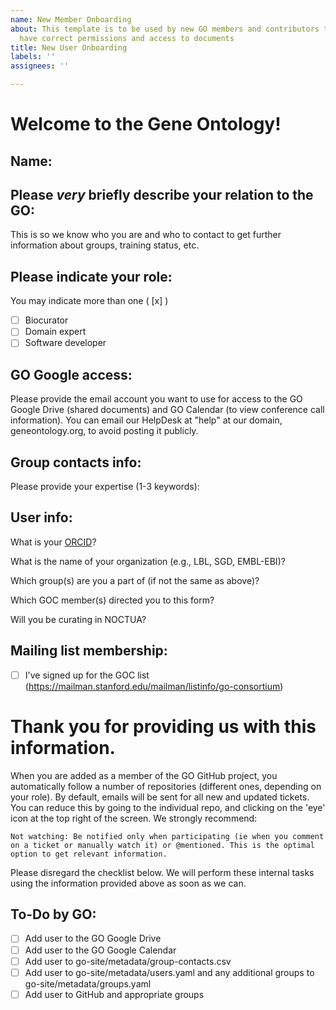 ```yaml
---
name: New Member Onboarding
about: This template is to be used by new GO members and contributors to ensure they
  have correct permissions and access to documents
title: New User Onboarding
labels: ''
assignees: ''

---
```


# Welcome to the Gene Ontology!

## Name: 

## Please *very* briefly describe your relation to the GO:
This is so we know who you are and who to contact to get further information about groups, training status, etc.

## Please indicate your role:
You may indicate more than one ( [x] )

- [ ] Biocurator
- [ ] Domain expert
- [ ] Software developer

## GO Google access:
Please provide the email account you want to use for access to the GO Google Drive (shared documents) and GO Calendar (to view conference call information). You can email our HelpDesk at "help" at our domain, geneontology.org, to avoid posting it publicly.

## Group contacts info:
Please provide your expertise (1-3 keywords):

## User info:
What is your [ORCID](https://orcid.org/register)?

What is the name of your organization (e.g., LBL, SGD, EMBL-EBI)? 

Which group(s) are you a part of (if not the same as above)?

Which GOC member(s) directed you to this form? 

Will you be curating in NOCTUA?

## Mailing list membership:
- [ ] I've signed up for the GOC list (https://mailman.stanford.edu/mailman/listinfo/go-consortium)

# Thank you for providing us with this information. 
When you are added as a member of the GO GitHub project, you automatically follow a number of repositories (different ones, depending on your role). By default, emails will be sent for all new and updated tickets. You can reduce this by going to the individual repo, and clicking on the 'eye' icon at the top right of the screen. We strongly recommend:

    Not watching: Be notified only when participating (ie when you comment on a ticket or manually watch it) or @mentioned. This is the optimal option to get relevant information. 


Please disregard the checklist below.  We will perform these internal tasks using the information provided above as soon as we can.

## To-Do by GO:
- [ ] Add user to the GO Google Drive
- [ ] Add user to the GO Google Calendar
- [ ] Add user to go-site/metadata/group-contacts.csv
- [ ] Add user to go-site/metadata/users.yaml and any additional groups to go-site/metadata/groups.yaml
- [ ] Add user to GitHub and appropriate groups
